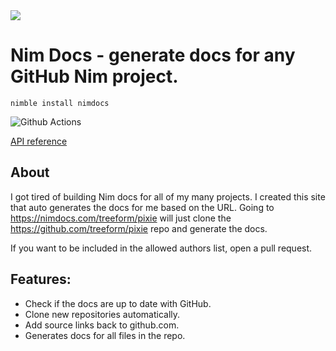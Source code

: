 <img src="docs/nimdocsBanner.png">

# Nim Docs - generate docs for any GitHub Nim project.

`nimble install nimdocs`

![Github Actions](https://github.com/treeform/nimdocs/workflows/Github%20Actions/badge.svg)

[API reference](https://nimdocs.com/treeform/nimdocs)

## About

I got tired of building Nim docs for all of my many projects. I created this site that auto generates the docs for me based on the URL. Going to https://nimdocs.com/treeform/pixie will just clone the https://github.com/treeform/pixie repo and generate the docs.

If you want to be included in the allowed authors list, open a pull request.

## Features:

* Check if the docs are up to date with GitHub.
* Clone new repositories automatically.
* Add source links back to github.com.
* Generates docs for all files in the repo.
